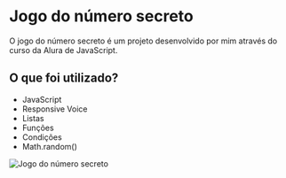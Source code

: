 # Jogo do número secreto
O jogo do número secreto é um projeto desenvolvido por mim através do curso da Alura de JavaScript.
## O que foi utilizado?
- JavaScript
- Responsive Voice
- Listas
- Funções
- Condições
- Math.random()

![Jogo do número secreto](https://s10.aconvert.com/convert/p3r68-cdx67/amhr6-4lar0.jpg)

